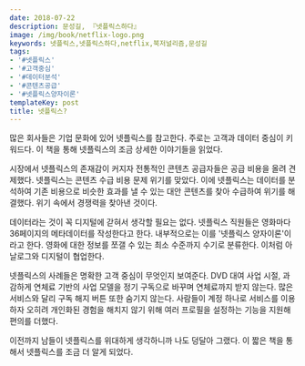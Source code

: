 ```yaml
---
date: 2018-07-22
description: 문성길, 『넷플릭스하다』
image: /img/book/netflix-logo.png
keywords: 넷플릭스,넷플릭스하다,netflix,북저널리즘,문성길
tags:
- '#넷플릭스'
- '#고객중심'
- '#데이터분석'
- '#콘텐츠공급'
- '#넷플릭스양자이론'
templateKey: post
title: 넷플릭스?
---
```


많은 회사들은 기업 문화에 있어 넷플릭스를 참고한다. 주로는 고객과 데이터 중심이 키워드다. 이 책을 통해 넷플릭스의 조금 상세한 이야기들을 읽었다.

시장에서 넷플릭스의 존재감이 커지자 전통적인 콘텐츠 공급자들은 공급 비용을 올려 견제했다. 넷플릭스는 콘텐츠 수급 비용 문제 위기를 맞았다. 이에 넷플릭스는 데이터를 분석하여 기존 비용으로 비슷한 효과를 낼 수 있는 대안 콘텐츠를 찾아 수급하여 위기를 해결했다. 위기 속에서 경쟁력을 찾아낸 것이다.

데이터라는 것이 꼭 디지털에 갇혀서 생각할 필요는 없다. 넷플릭스 직원들은 영화마다 36페이지의 메타데이터를 작성한다고 한다. 내부적으로는 이를 '넷플릭스 양자이론'이라고 한다. 영화에 대한 정보를 쪼갤 수 있는 최소 수준까지 수기로 분류한다. 이처럼 아날로그와 디지털이 협업한다.

넷플릭스의 사례들은 명확한 고객 중심이 무엇인지 보여준다. DVD 대여 사업 시절, 과감하게 연체료 기반의 사업 모델을 정기 구독으로 바꾸며 연체료까지 받지 않는다. 많은 서비스와 달리 구독 해지 버튼 또한 숨기지 않는다. 사람들이 계정 하나로 서비스를 이용하자 오히려 개인화된 경험을 해치지 않기 위해 여러 프로필을 설정하는 기능을 지원해 편의를 더했다.

이전까지 남들이 넷플릭스를 위대하게 생각하니까 나도 덩달아 그랬다. 이 짧은 책을 통해서 넷플릭스를 조금 더 알게 되었다.